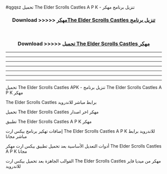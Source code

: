 #qgqsz تحميل The Elder Scrolls Castles  A P K - تنزيل برنامج مهكر



<div align="center">
<h3>Download >>>>> <a href="https://runaway1.web.app/?sq=The Elder Scrolls Castles ">مهكرThe Elder Scrolls Castles  تنزيل برنامج</a></h3><br>

<h3>Download >>>>> <a href="https://runaway1.web.app/?sq=The Elder Scrolls Castles ">تحميل The Elder Scrolls Castles  مهكر</a></h3>
</div>


----------------------------------------------------------

----------------------------------------------------------

----------------------------------------------------------

----------------------------------------------------------

----------------------------------------------------------

----------------------------------------------------------

----------------------------------------------------------

تحميل The Elder Scrolls Castles  APK - تنزيل برنامج The Elder Scrolls Castles  A P K مهكر

The Elder Scrolls Castles  برابط مباشر للاندرويد

تحميل The Elder Scrolls Castles  مهكر اخر اصدار

تطبيق The Elder Scrolls Castles  A P K مهكر

إضافات تهكير برنامج بيكس ارت The Elder Scrolls Castles  A P K للاندرويد برابط مباشر مجانا

أدوات التعديل الأساسية بعد تحميل تطبيق بيكس ارت مهكر The Elder Scrolls Castles  A P K مجانا

القوالب الجاهزة بعد تحميل بيكس ارت The Elder Scrolls Castles  مهكر من ميديا فاير للاندرويد


